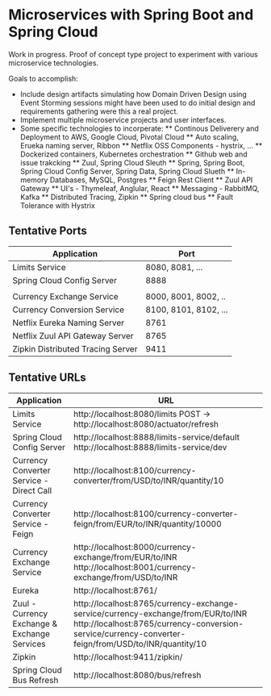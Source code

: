 # Microservices with Spring Boot and Spring Cloud

Work in progress.
Proof of concept type project to experiment with various microservice technologies.

Goals to accomplish:
* Include design artifacts simulating how Domain Driven Design using Event Storming sessions
might have been used to do initial design and requirements gathering were this a real project.
* Implement multiple microservice projects and user interfaces.
* Some specific technologies to incorperate:
** Continous Deliverery and Deployment to AWS, Google Cloud, Pivotal Cloud
** Auto scaling, Erueka naming server, Ribbon
** Netflix OSS Components - hystrix, ...
** Dockerized containers, Kubernetes orchestration
** Github web and issue trakcking
** Zuul, Spring Cloud Sleuth
** Spring, Spring Boot, Spring Cloud Config Server, Spring Data, Spring Cloud Slueth
** In-memory Databases, MySQL, Postgres
** Feign Rest Client
** Zuul API Gateway
** UI's - Thymeleaf, Anglular, React
** Messaging - RabbitMQ, Kafka
** Distributed Tracing, Zipkin
** Spring cloud bus
** Fault Tolerance with Hystrix


## Tentative Ports

|     Application       |     Port          |
| ------------- | ------------- |
| Limits Service | 8080, 8081, ... |
| Spring Cloud Config Server | 8888 |
|  |  |
| Currency Exchange Service | 8000, 8001, 8002, ..  |
| Currency Conversion Service | 8100, 8101, 8102, ... |
| Netflix Eureka Naming Server | 8761 |
| Netflix Zuul API Gateway Server | 8765 |
| Zipkin Distributed Tracing Server | 9411 |


## Tentative URLs

|     Application       |     URL          |
| ------------- | ------------- |
| Limits Service | http://localhost:8080/limits POST -> http://localhost:8080/actuator/refresh|
|Spring Cloud Config Server| http://localhost:8888/limits-service/default http://localhost:8888/limits-service/dev |
|  Currency Converter Service - Direct Call| http://localhost:8100/currency-converter/from/USD/to/INR/quantity/10|
|  Currency Converter Service - Feign| http://localhost:8100/currency-converter-feign/from/EUR/to/INR/quantity/10000|
| Currency Exchange Service | http://localhost:8000/currency-exchange/from/EUR/to/INR http://localhost:8001/currency-exchange/from/USD/to/INR|
| Eureka | http://localhost:8761/|
| Zuul - Currency Exchange & Exchange Services | http://localhost:8765/currency-exchange-service/currency-exchange/from/EUR/to/INR http://localhost:8765/currency-conversion-service/currency-converter-feign/from/USD/to/INR/quantity/10|
| Zipkin | http://localhost:9411/zipkin/ |
| Spring Cloud Bus Refresh | http://localhost:8080/bus/refresh |
